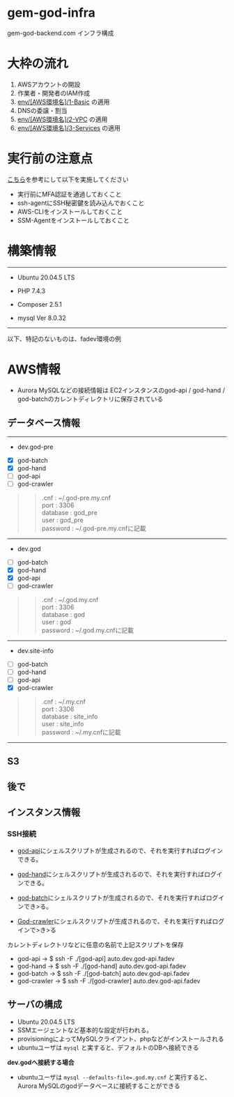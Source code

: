 # gem-god-infra

gem-god-backend.com インフラ構成

# 大枠の流れ

1. AWSアカウントの開設
2. 作業者・開発者のIAM作成
3. [env/[AWS環境名]/1-Basic](env/dev/1-Basic) の適用
4. DNSの委譲・割当
5. [env/[AWS環境名]/2-VPC](env/dev/2-VPC) の適用
7. [env/[AWS環境名]/3-Services](env/dev/3-Services) の適用

# 実行前の注意点
   
[こちら](https://github.com/FrankArt/gem-god-infra/blob/main/AWS-SignIn.md)を参考にして以下を実施してください  
  
* 実行前にMFA認証を通過しておくこと
* ssh-agentにSSH秘密鍵を読み込んでおくこと
* AWS-CLIをインストールしておくこと  
* SSM-Agentをインストールしておくこと  


# 構築情報
---
* Ubuntu 20.04.5 LTS  
  
* PHP 7.4.3  
  
* Composer 2.5.1  
  
* mysql  Ver 8.0.32  
---
  
以下、特記のないものは、fadev環境の例

# AWS情報

* Aurora MySQLなどの接続情報は EC2インスタンスのgod-api / god-hand / god-batchのカレントディレクトリに保存されている

## **データベース情報**
---
* dev.god-pre  
  
- [x] god-batch  
- [x] god-hand  
- [ ] god-api  
- [ ] god-crawler
    
>> .cnf : ~/.god-pre.my.cnf  
>> port : 3306  
>> database : god_pre  
>> user : god_pre  
>> password : ~/.god-pre.my.cnfに記載  
---
* dev.god  
    
- [ ] god-batch  
- [x] god-hand  
- [x] god-api  
- [ ] god-crawler
  
>> .cnf : ~/.god.my.cnf  
>> port : 3306  
>> database : god  
>> user : god  
>> password : ~/.god.my.cnfに記載  
---
* dev.site-info
  
- [ ] god-batch  
- [ ] god-hand  
- [ ] god-api  
- [x] god-crawler  
  
>> .cnf : ~/.my.cnf  
>> port : 3306  
>> database : site_info  
>> user : site_info  
>> password : ~/.my.cnfに記載  
---

## S3 ##
後で
---
  
## インスタンス情報
### SSH接続
  
* [god-api](https://github.com/FrankArt/gem-god-infra/blob/main/appconfig/fadev/etc/ssh/god-api/config)にシェルスクリプトが生成されるので、それを実行すればログインできる。
  
* [god-hand](https://github.com/FrankArt/gem-god-infra/blob/main/appconfig/fadev/etc/ssh/god-hand/config)にシェルスクリプトが生成されるので、それを実行すればログインできる。
  
* [god-batch](https://github.com/FrankArt/gem-god-infra/blob/main/appconfig/fadev/etc/ssh/god-batch/config)にシェルスクリプトが生成されるので、それを実行すればログインでき>る。

* [God-crawler](https://github.com/FrankArt/gem-god-infra/blob/main/appconfig/fadev/etc/ssh/god-crawler/config)にシェルスクリプトが生成されるので、それを実行すればログインで>き>る

カレントディレクトリなどに任意の名前で上記スクリプトを保存

* god-api          →   $ ssh -F ./[god-api] auto.dev.god-api.fadev
* god-hand         →   $ ssh -F ./[god-hand] auto.dev.god-api.fadev
* god-batch        →   $ ssh -F ./[god-batch] auto.dev.god-api.fadev
* god-crawler      →   $ ssh -F ./[god-crawler] auto.dev.god-api.fadev

## サーバの構成

* Ubuntu 20.04.5 LTS
* SSMエージェントなど基本的な設定が行われる。
* provisioningによってMySQLクライアント、phpなどがインストールされる
* ubuntuユーザは `mysql` と実すると、デフォルトのDBへ接続できる   
  
**dev.godへ接続する場合**  
  
* ubuntuユーザは `mysql --defaults-file=.god.my.cnf` と実行すると、 Aurora MySQLのgodデータベースに接続することができる

